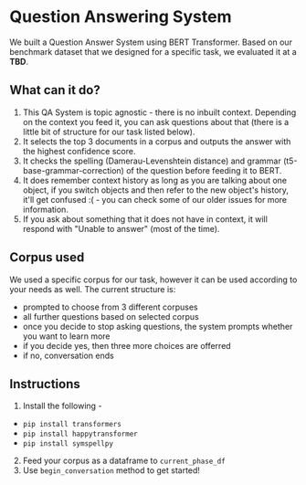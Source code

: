 # Question Answering System
We built a Question Answer System using BERT Transformer. Based on our benchmark dataset that we designed for a specific task, we evaluated it at a **TBD**.

## What can it do?
1. This QA System is topic agnostic - there is no inbuilt context. Depending on the context you feed it, you can ask questions about that (there is a little bit of structure for our task listed below).
2. It selects the top 3 documents in a corpus and outputs the answer with the highest confidence score.
3. It checks the spelling (Damerau-Levenshtein distance) and grammar (t5-base-grammar-correction) of the question before feeding it to BERT.
4. It does remember context history as long as you are talking about one object, if you switch objects and then refer to the new object's history, it'll get confused :( - you can check some of our older issues for more information.
5. If you ask about something that it does not have in context, it will respond with "Unable to answer" (most of the time).

## Corpus used
We used a specific corpus for our task, however it can be used according to your needs as well. The current structure is:
- prompted to choose from 3 different corpuses
- all further questions based on selected corpus
- once you decide to stop asking questions, the system prompts whether you want to learn more
- if you decide yes, then three more choices are offerred
- if no, conversation ends

## Instructions
1. Install the following - 
- `pip install transformers`
- `pip install happytransformer`
- `pip install symspellpy`

2. Feed your corpus as a dataframe to `current_phase_df`
3. Use `begin_conversation` method to get started!

